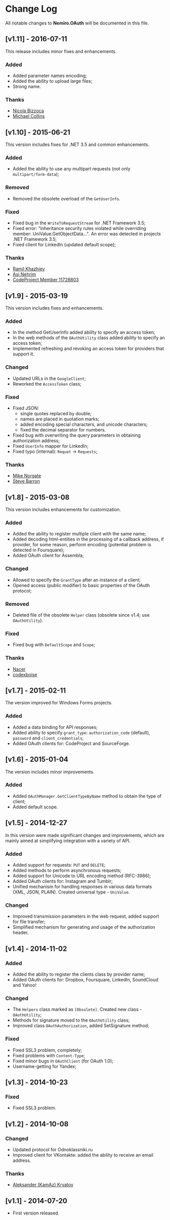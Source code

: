 # Change Log

All notable changes to **Nemiro.OAuth** will be documented in this file.

## [v1.11] - 2016-07-11

This release includes minor fixes and enhancements.

### Added
* Added parameter names encoding;
* Added the ability to upload large files;
* Strong name.

### Thanks
* [Nicola Bizzoca](https://github.com/nico159)
* [Michael Collins](https://github.com/mfcollins3)

## [v1.10] - 2015-06-21

This version includes fixes for .NET 3.5 and common enhancements.

### Added
* Added the ability to use any multipart requests (not only `multipart/form-data`);

### Removed
* Removed the obsolete overload of the `GetUserInfo`.

### Fixed
* Fixed bug in the `WriteToRequestStream` for .NET Framework 3.5;
* Fixed error: "Inheritance security rules violated while overriding member: UniValue.GetObjectData...". An error was detected in projects .NET Framework 3.5;
* Fixed client for LinkedIn (updated default scope);

### Thanks
* [Ramil Khazhiev](https://github.com/RamilKhazhiev)
* [Asi Nehrim](http://www.youtube.com/channel/UC6dAAoRUxMGBR3FwP_P9vAA)
* [CodeProject Member 11728803](http://www.codeproject.com/script/Membership/View.aspx?mid=11728803)

## [v1.9] - 2015-03-19

This version includes fixes and enhancements.

### Added
* In the method GetUserInfo added ability to specify an access token;
* In the web methods of the `OAuthUtility` class added ability to specify an access token;
* Implemented refreshing and revoking an access token for providers that support it.

### Changed
* Updated URLs in the `GoogleClient`;
* Reworked the `AccessToken` class;

### Fixed
* Fixed JSON: 
  * single quotes replaced by double; 
  * names are placed in quotation marks; 
  * added encoding special characters, and unicode characters; 
  * fixed the decimal separator for numbers.
* Fixed bug with overwriting the query parameters in obtaining authorization address;
* Fixed `UserInfo` mapper for LinkedIn;
* Fixed typo (internal): `Requet` -> `Requests`;

### Thanks
* [Mike Norgate](https://github.com/oesoftware)
* [Steve Barron](https://github.com/sdbarron)

## [v1.8] - 2015-03-08

This version includes enhancements for customization.

### Added
* Added the ability to register multiple client with the same name;
* Added decoding html-entities in the processing of a callback address, if provider, for some reason, perform encoding 	(potential problem is detected in Foursquare);
* Added OAuth client for Assembla;

### Changed
* Allowed to specify the `GrantType` after an instance of a client;
* Opened access (public modifier) to basic properties of the OAuth protocol;

### Removed
* Deleted file of the obsolete `Helper` class (obsolete since v1.4; use `OAuthUtility`).

### Fixed
* Fixed bug with `DefaultScope` and `Scope`;

### Thanks
* [Nacer](https://github.com/Nacer-)
* [codexboise](https://github.com/codexboise)

## [v1.7] - 2015-02-11

The version improved for Windows Forms projects.

### Added
* Added a data binding for API responses;
* Added ability to specify `grant_type`: `authorization_code` (default), `password` and `client_credentials`;
* Added OAuth clients for: CodeProject and SourceForge.

## [v1.6] - 2015-01-04

The version includes minor improvements.

### Added
* Added `OAuthManager.GetClientTypeByName` method to obtain the type of client;
* Added default scope.

## [v1.5] - 2014-12-27

In this version were made significant changes and improvements, which are mainly aimed at simplifying integration with a variety of API.

### Added
* Added support for requests: `PUT` and `DELETE`;
* Added methods to perform asynchronous requests;
* Added support for Unicode to URL encoding method (RFC-3986);  
* Added OAuth clients for: Instagram and Tumblr;
* Unified mechanism for handling responses in various data formats (XML, JSON, PLAIN). Created universal type - `UniValue`.

### Changed
* Improved transmission parameters in the web request, added support for file transfer;
* Simplified mechanism for generating and usage of the authorization header.

## [v1.4] - 2014-11-02

### Added
* Added the ability to register the clients class by provider name;
* Added OAuth clients for: Dropbox, Foursquare, LinkedIn, SoundCloud and Yahoo!

### Changed
* The `Helpers` class marked as `[Obsolete]`. Created new class - `OAuthUtility`;
* Methods for signature moved to the `OAuthUtility` class;
* Improved class `OAuthAuthorization`, added SetSignature method;

### Fixed
* Fixed SSL3 problem, completely;
* Fixed problems with `Content-Type`;
* Fixed minor bugs in `OAuthClient` (for OAuth 1.0);
* Username-getting for Yandex;

## [v1.3] - 2014-10-23

### Fixed
* Fixed SSL3 problem.

## [v1.2] - 2014-10-08

### Changed
* Updated protocol for Odnoklassniki.ru
* Improved client for VKontakte: added the ability to receive an email address.

### Thanks
* [Aleksander (KamAz) Kryatov](http://vk.com/acid_rock)

## [v1.1] - 2014-07-20

* First version released.
